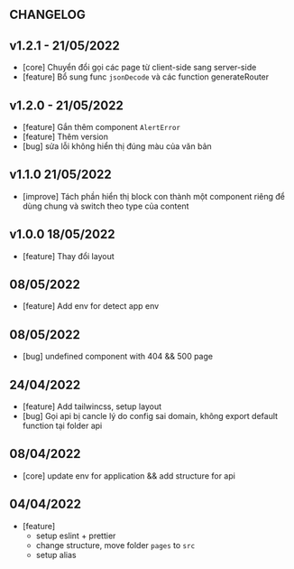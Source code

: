 ## CHANGELOG

## v1.2.1 - 21/05/2022
- [core] Chuyển đổi gọi các page từ client-side sang server-side
- [feature] Bổ sung func `jsonDecode` và các function generateRouter
## v1.2.0 - 21/05/2022
- [feature] Gắn thêm component `AlertError`
- [feature] Thêm version
- [bug] sửa lỗi không hiển thị đúng màu của văn bản

## v1.1.0 21/05/2022
- [improve] Tách phần hiển thị block con thành một component riêng để dùng chung và switch theo type của content

## v1.0.0 18/05/2022
- [feature] Thay đổi layout

## 08/05/2022
- [feature] Add env for detect app env
## 08/05/2022
- [bug] undefined component with  404 && 500 page
## 24/04/2022

- [feature] Add tailwincss, setup layout
- [bug] Gọi api bị cancle lý do config sai domain, không export default function tại folder api

## 08/04/2022
- [core] update env for application && add structure for api

## 04/04/2022
- [feature] 
  - setup eslint + prettier
  - change structure, move folder `pages` to `src`
  - setup alias